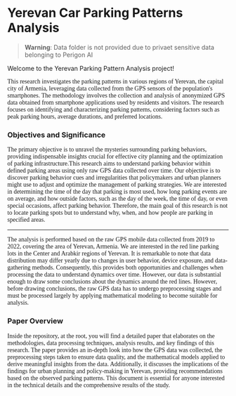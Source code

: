 # Yerevan Car Parking Patterns Analysis

>  **Warning**: Data folder is not provided due to privaet sensitive data belonging to Perigon AI

Welcome to the Yerevan Parking Pattern Analysis project! <br>

<span style="font-family: 'Times New Roman', serif;">
This research investigates the parking patterns in various regions of Yerevan, the capital city of Armenia, leveraging data
collected from the GPS sensors of the population's smartphones. The methodology involves the collection and analysis of
anonymized GPS data obtained from smartphone applications used by residents and visitors. The research focuses on identifying
and characterizing parking patterns, considering factors such as peak parking hours, average durations, and preferred locations.
</span>

### Objectives and Significance

<span style="font-family: 'Times New Roman', serif;">
The primary objective is to unravel the mysteries surrounding parking behaviors, providing indispensable insights crucial for
effective city planning and the optimization of parking infrastructure.This research aims to understand parking behavior within
defined parking areas using only raw GPS data collected over time. Our objective is to discover parking behavior cues and irregularities
that policymakers and urban planners might use to adjust and optimize the management of parking strategies. We are interested in determining
the time of the day that parking is most used, how long parking events are on average, and how outside factors, such as the day of the week,
the time of day, or even special occasions, affect parking behavior. Therefore, the main goal of this research is not to locate parking spots
but to understand why, when, and how people are parking in specified areas.
</span>

***

<span style="font-family: 'Times New Roman', serif;">
The analysis is performed based on the raw GPS mobile data collected from 2019 to 2022, covering the area of Yerevan, Armenia. We are interested
in the red line parking lots in the Center and Arabkir regions of Yerevan. It is remarkable to note that data distribution may differ yearly due
to changes in user behavior, device exposure, and data-gathering methods. Consequently, this provides both opportunities and challenges when
processing  the data to understand dynamics over time. However, our data is substantial enough to draw some conclusions about the dynamics around
the red lines. However, before drawing conclusions, the raw GPS data has to undergo preprocessing stages and must be processed largely by applying
mathematical modeling to become suitable for analysis.
</span>

### Paper Overview

<span style="font-family: 'Times New Roman', serif;">
Inside the repository, at the root, you will find a detailed paper that elaborates on the methodologies, data processing techniques, analysis results, and key findings of this research. The paper provides an in-depth look into how the GPS data was collected, the preprocessing steps taken to ensure data quality, and the mathematical models applied to derive meaningful insights from the data. Additionally, it discusses the implications of the findings for urban planning and policy-making in Yerevan, providing recommendations based on the observed parking patterns. This document is essential for anyone interested in the technical details and the comprehensive results of the study.
</span> 

